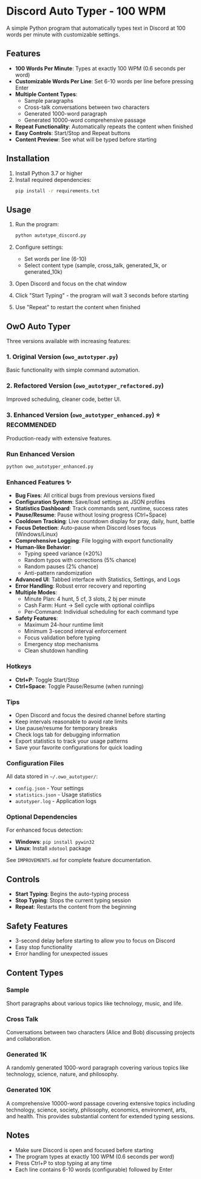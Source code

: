 # Discord Auto Typer - 100 WPM

A simple Python program that automatically types text in Discord at 100 words per minute with customizable settings.

## Features

- **100 Words Per Minute**: Types at exactly 100 WPM (0.6 seconds per word)
- **Customizable Words Per Line**: Set 6-10 words per line before pressing Enter
- **Multiple Content Types**:
  - Sample paragraphs
  - Cross-talk conversations between two characters
  - Generated 1000-word paragraph
  - Generated 10000-word comprehensive passage
- **Repeat Functionality**: Automatically repeats the content when finished
- **Easy Controls**: Start/Stop and Repeat buttons
- **Content Preview**: See what will be typed before starting

## Installation

1. Install Python 3.7 or higher
2. Install required dependencies:
   ```bash
   pip install -r requirements.txt
   ```

## Usage

1. Run the program:
   ```bash
   python autotype_discord.py
   ```

2. Configure settings:
   - Set words per line (6-10)
   - Select content type (sample, cross_talk, generated_1k, or generated_10k)

3. Open Discord and focus on the chat window

4. Click "Start Typing" - the program will wait 3 seconds before starting

5. Use "Repeat" to restart the content when finished

## OwO Auto Typer

Three versions available with increasing features:

### 1. Original Version (`owo_autotyper.py`)
Basic functionality with simple command automation.

### 2. Refactored Version (`owo_autotyper_refactored.py`)
Improved scheduling, cleaner code, better UI.

### 3. **Enhanced Version (`owo_autotyper_enhanced.py`)** ⭐ RECOMMENDED
Production-ready with extensive features.

### Run Enhanced Version

```bash
python owo_autotyper_enhanced.py
```

### Enhanced Features ✨
- **Bug Fixes**: All critical bugs from previous versions fixed
- **Configuration System**: Save/load settings as JSON profiles
- **Statistics Dashboard**: Track commands sent, runtime, success rates
- **Pause/Resume**: Pause without losing progress (Ctrl+Space)
- **Cooldown Tracking**: Live countdown display for pray, daily, hunt, battle
- **Focus Detection**: Auto-pause when Discord loses focus (Windows/Linux)
- **Comprehensive Logging**: File logging with export functionality
- **Human-like Behavior**: 
  - Typing speed variance (±20%)
  - Random typos with corrections (5% chance)
  - Random pauses (2% chance)
  - Anti-pattern randomization
- **Advanced UI**: Tabbed interface with Statistics, Settings, and Logs
- **Error Handling**: Robust error recovery and reporting
- **Multiple Modes**:
  - Minute Plan: 4 hunt, 5 cf, 3 slots, 2 bj per minute
  - Cash Farm: Hunt → Sell cycle with optional coinflips
  - Per-Command: Individual scheduling for each command type
- **Safety Features**:
  - Maximum 24-hour runtime limit
  - Minimum 3-second interval enforcement
  - Focus validation before typing
  - Emergency stop mechanisms
  - Clean shutdown handling

### Hotkeys
- **Ctrl+P**: Toggle Start/Stop
- **Ctrl+Space**: Toggle Pause/Resume (when running)

### Tips
- Open Discord and focus the desired channel before starting
- Keep intervals reasonable to avoid rate limits
- Use pause/resume for temporary breaks
- Check logs tab for debugging information
- Export statistics to track your usage patterns
- Save your favorite configurations for quick loading

### Configuration Files
All data stored in `~/.owo_autotyper/`:
- `config.json` - Your settings
- `statistics.json` - Usage statistics
- `autotyper.log` - Application logs

### Optional Dependencies
For enhanced focus detection:
- **Windows**: `pip install pywin32`
- **Linux**: Install `xdotool` package

See `IMPROVEMENTS.md` for complete feature documentation.

## Controls

- **Start Typing**: Begins the auto-typing process
- **Stop Typing**: Stops the current typing session
- **Repeat**: Restarts the content from the beginning

## Safety Features

- 3-second delay before starting to allow you to focus on Discord
- Easy stop functionality
- Error handling for unexpected issues

## Content Types

### Sample
Short paragraphs about various topics like technology, music, and life.

### Cross Talk
Conversations between two characters (Alice and Bob) discussing projects and collaboration.

### Generated 1K
A randomly generated 1000-word paragraph covering various topics like technology, science, nature, and philosophy.

### Generated 10K
A comprehensive 10000-word passage covering extensive topics including technology, science, society, philosophy, economics, environment, arts, and health. This provides substantial content for extended typing sessions.

## Notes

- Make sure Discord is open and focused before starting
- The program types at exactly 100 WPM (0.6 seconds per word)
- Press Ctrl+P to stop typing at any time
- Each line contains 6-10 words (configurable) followed by Enter
